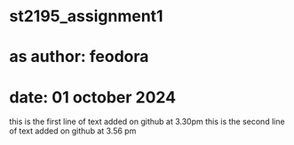# st2195_assignment1
# as author: feodora
# date: 01 october 2024
this is the first line of text added on github at 3.30pm 
this is the second line of text added on github at 3.56 pm
